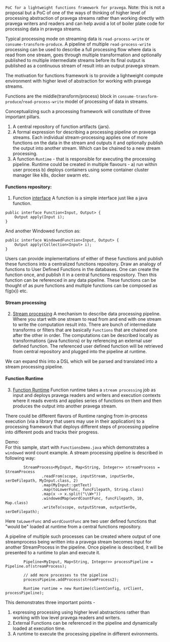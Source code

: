 <!--
Copyright (c) Dell Inc., or its subsidiaries. All Rights Reserved.

Licensed under the Apache License, Version 2.0 (the "License");
you may not use this file except in compliance with the License.
You may obtain a copy of the License at

    http://www.apache.org/licenses/LICENSE-2.0
-->

`PoC for a lightweight functions framework for pravega`.
Note: this is not a proposal but a PoC of one of the ways of thinking of higher level of processing abstraction of pravega
streams rather than working directly with pravega writers and readers and can help avoid a lot of boiler plate code for 
processing data in pravega streams. 

Typical processing mode on streaming data is `read-process-write` or `consume-transform-produce`. A pipeline of multiple 
`read-process-write` processing can be used to describe a full processing flow where data is read from one stream, goes through
multiple transformation and optionally published to multiple intermediate streams before its final output is published as a 
continuous stream of result into an output pravega stream. 

The motivation for functions framework is to provide a lightweight compute environment with higher level of abstraction 
for working with pravega streams. 

Functions are the middle(transform/process) block in `consume-transform-produce`/`read-process-write` model of processing of data in streams.

Conceptualizing such a processing framework will constitute of three important pillars. 
1. A central repository of function artifacts (jars).
2. A formal expression for describing a processing pipeline on pravega streams. Each individual stream-processing applies one of more functions on the data in the stream and outputs it and optionally publish the output into another stream. Which can be chained to a new stream processing. 
3. A function `Runtime` - that is responsible for executing the processing pipeline. Runtime could be created in multiple
flavours - a) run within user process b) deploys containers using some container cluster manager like k8s, docker swarm etc. 

#### Functions repository:
1. Function [interface](https://github.com/shiveshr/schema-registry/tree/functions/samples/src/main/java/io/pravega/schemaregistry/test/integrationtest/demo/function/interfaces) 
A function is a simple interface just like a java function. 
```
public interface Function<Input, Output> {
    Output apply(Input i);
}
```
And another Windowed function as:
```
public interface WindowedFunction<Input, Output> {
    Output apply(Collection<Input> i);
}
```

Users can provide implementations of either of these functions and publish these functions into a centralized functions repository. 
Draw an analogy of functions to User Defined Functions in the databases. 
One can create the function once, and publish it in a central functions respository. Then this function 
can be referenced in any data pipeline. 
These functions can be thought of as pure functions and multiple functions can be composed as f(g(x)) etc.

#### Stream processing
2. [Stream processing](https://github.com/shiveshr/schema-registry/blob/functions/samples/src/main/java/io/pravega/schemaregistry/test/integrationtest/demo/function/runtime/StreamProcess.java)
A mechanism to describe data processing pipeline. Where you start with one stream to read from and end with one stream to write the computation result into.
There are bunch of intermediate transforms or filters that are basically `Functions` that are chained one after the other in order. 
The computations can be described locally as transformations (java functions) or by referencing an external user defined function. 
The referenced user defined function will be retrieved from central repository and plugged into the pipeline at runtime. 

We can expand this into a DSL which will be parsed and translated into a stream processing pipeline. 

#### Function Runtime
3. [Function Runtime](https://github.com/shiveshr/schema-registry/blob/functions/samples/src/main/java/io/pravega/schemaregistry/test/integrationtest/demo/function/runtime/Runtime.java)
Function runtime takes a `stream processing` job as input and deploys pravega readers and writers and execution contexts where it
reads events and applies series of functions on them and then produces the output into another pravega stream. 

There could be different flavors of Runtime ranging from in-process execution (via a library that users may use in their application) 
to a processing framework that deploys different steps of processing pipeline into different pods and tracks their progress. 

Demo:  
For this sample, start with `FunctionsDemo.java` which demonstrates a `windowed` word count example.
A stream processing pipeline is described in following way:
```
        StreamProcess<MyInput, Map<String, Integer>> streamProcess = StreamProcess
                .readFrom(scope, inputStream, inputSerDe, serDeFilepath, MyInput.class, 2)
                .map(MyInput::getText)
                .map(toLowerFunc, funcFilepath, String.class)
                .map(x -> x.split("\\W+"))
                .windowedMap(wordCountFunc, funcFilepath, 10, Map.class)
                .writeTo(scope, outputStream, outputSerDe, serDeFilepath);
```        
Here `toLowerFunc` and `wordCountFunc` are two user defined functions that "would be" loaded at runtime from a central functions
repository.

A pipeline of multiple such processes can be created where output of one streamprocess being written into a pravega stream becomes input for another StreamProcess in the pipeline. 
Once pipeline is described, it will be presented to a runtime to plan and execute it.   
```
        Pipeline<MyInput, Map<String, Integer>> processPipeline = Pipeline.of(streamProcess);
        
        // add more processes to the pipeline
        processPipeine.addProcess(streamProcess2);
         
        Runtime runtime = new Runtime(clientConfig, srClient, processPipeline);
```

This demonstrates three important points -
1. expressing processing using higher level abstractions rather than working with low level pravega readers and writers. 
2. External Functions can be referenced in the pipeline and dynamically loaded at execution time. 
3. A runtime to execute the processing pipeline in different evironments.  

 
